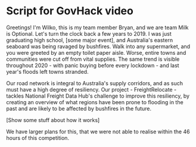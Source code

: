 # Script for GovHack video

Greetings! I'm Wilko, this is my team member Bryan, and we are team Milk is Optional. Let's turn the clock back a few years to 2019. I was just graduating high school, [some major event], and Australia's eastern seaboard was being ravaged by bushfires. Walk into any supermarket, and you were greeted by an empty toilet paper aisle. Worse, entire towns and communities were cut off from vital supplies. The same trend is visible throughout 2020 - with panic buying before every lockdown - and last year's floods left towns stranded. 

Our road network is integral to Australia's supply corridors, and as such must have a high degree of resiliency. Our project - FreightRelocate - tackles National Freight Data Hub's challenge to improve this resiliency, by creating an overview of what regions have been prone to flooding in the past and are likely to be affected by bushfires in the future.

[Show some stuff about how it works]

We have larger plans for this, that we were not able to realise within the 46 hours of this competition.